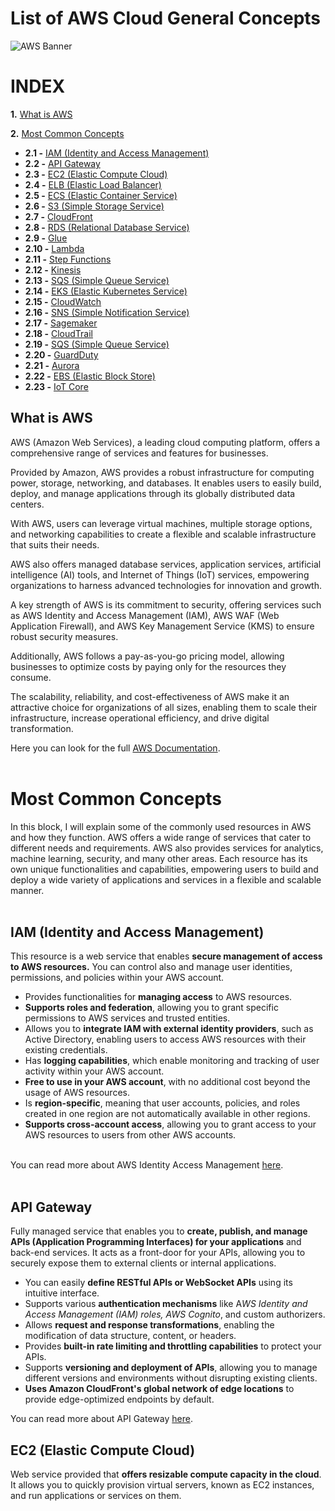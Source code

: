 
# List of AWS Cloud General Concepts
![AWS Banner](https://tudip.com/wp-content/uploads/2019/01/awsBanner.jpg)

# INDEX

**1.** [What is AWS](#what-is-aws)

**2.** [Most Common Concepts](#most-common-concepts)

- **2.1 -** [IAM (Identity and Access Management)](#iam)
- **2.2 -** [API Gateway](#api-gateway)
- **2.3 -** [EC2 (Elastic Compute Cloud)](#ec2)
- **2.4 -** [ELB (Elastic Load Balancer)](#elb)
- **2.5 -** [ECS (Elastic Container Service)](#ecs)
- **2.6 -** [S3 (Simple Storage Service)](#s3)
- **2.7 -** [CloudFront](#cloudfront)
- **2.8 -** [RDS (Relational Database Service)](#rds)
- **2.9 -** [Glue](#glue)
- **2.10 -** [Lambda](#lambda)
- **2.11 -** [Step Functions](#step-functions)
- **2.12 -** [Kinesis](#kinesis)
- **2.13 -** [SQS (Simple Queue Service)](#sqs)
- **2.14 -** [EKS (Elastic Kubernetes Service)](#eks)
- **2.15 -** [CloudWatch](#cloudwatch)
- **2.16 -** [SNS (Simple Notification Service)](#sns)
- **2.17 -** [Sagemaker](#sagemaker)
- **2.18 -** [CloudTrail](#cloudtrail)
- **2.19 -** [SQS (Simple Queue Service)](#sqs)
- **2.20 -** [GuardDuty](#guardduty)
- **2.21 -** [Aurora](#aurora)
- **2.22 -** [EBS (Elastic Block Store)](#ebs)
- **2.23 -** [IoT Core](#iot-core)

## What is AWS

AWS (Amazon Web Services), a leading cloud computing platform, offers a comprehensive range of services and features for businesses.

Provided by Amazon, AWS provides a robust infrastructure for computing power, storage, networking, and databases. It enables users to easily build, deploy, and manage applications through its globally distributed data centers.

With AWS, users can leverage virtual machines, multiple storage options, and networking capabilities to create a flexible and scalable infrastructure that suits their needs.

AWS also offers managed database services, application services, artificial intelligence (AI) tools, and Internet of Things (IoT) services, empowering organizations to harness advanced technologies for innovation and growth.

A key strength of AWS is its commitment to security, offering services such as AWS Identity and Access Management (IAM), AWS WAF (Web Application Firewall), and AWS Key Management Service (KMS) to ensure robust security measures.

Additionally, AWS follows a pay-as-you-go pricing model, allowing businesses to optimize costs by paying only for the resources they consume.

The scalability, reliability, and cost-effectiveness of AWS make it an attractive choice for organizations of all sizes, enabling them to scale their infrastructure, increase operational efficiency, and drive digital transformation.

Here you can look for the full [AWS Documentation](https://docs.aws.amazon.com).<br><br>

# Most Common Concepts

In this block, I will explain some of the commonly used resources in AWS and how they function. AWS offers a wide range of services that cater to different needs and requirements. AWS also provides services for analytics, machine learning, security, and many other areas. Each resource has its own unique functionalities and capabilities, empowering users to build and deploy a wide variety of applications and services in a flexible and scalable manner.<br><br>

<a name="iam"></a>
## IAM (Identity and Access Management)
This resource is a web service that enables **secure management of access to AWS resources.** You can control also and manage user identities, permissions, and policies within your AWS account.

- Provides functionalities for **managing access** to AWS resources.
- **Supports roles and federation**, allowing you to grant specific permissions to AWS services and trusted entities.
- Allows you to **integrate IAM with external identity providers**, such as Active Directory, enabling users to access AWS resources with their existing credentials.
- Has **logging capabilities**, which enable monitoring and tracking of user activity within your AWS account.
- **Free to use in your AWS account**, with no additional cost beyond the usage of AWS resources.
- Is **region-specific**, meaning that user accounts, policies, and roles created in one region are not automatically available in other regions.
- **Supports cross-account access**, allowing you to grant access to your AWS resources to users from other AWS accounts.<br><br>

You can read more about AWS Identity Access Management [here](https://docs.aws.amazon.com/iam/).<br><br>

## API Gateway
Fully managed service that enables you to **create, publish, and manage APIs (Application Programming Interfaces) for your applications** and back-end services. It acts as a front-door for your APIs, allowing you to securely expose them to external clients or internal applications.

 - You can easily **define RESTful APIs or WebSocket APIs** using its intuitive interface.
 - Supports various **authentication mechanisms** like A*WS Identity and Access Management (IAM) roles, AWS Cognito*, and custom authorizers.
 - Allows **request and response transformations**, enabling the modification of data structure, content, or headers.
 - Provides **built-in rate limiting and throttling capabilities** to protect your APIs.
 - Supports **versioning and deployment of APIs**, allowing you to manage different versions and environments without disrupting existing clients.
 - **Uses Amazon CloudFront's global network of edge locations** to provide edge-optimized endpoints by default.

You can read more about API Gateway [here](https://docs.aws.amazon.com/apigateway/index.html).

<a name="ec2"></a>
## EC2 (Elastic Compute Cloud)
Web service provided that **offers resizable compute capacity in the cloud**. It allows you to quickly provision virtual servers, known as EC2 instances, and run applications or services on them.






